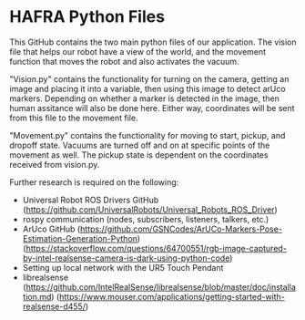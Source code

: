 # HAFRA Python Files

This GitHub contains the two main python files of our application. The vision file that helps our robot have a view of the world, and the movement function that moves the robot and also activates the vacuum. 

"Vision.py" contains the functionality for turning on the camera, getting an image and placing it into a variable, then using this image to detect arUco markers. Depending on whether a marker is detected in the image, then human assitance will also be done here. Either way, coordinates will be sent from this file to the movement file.

"Movement.py" contains the functionality for moving to start, pickup, and dropoff state. Vacuums are turned off and on at specific points of the movement as well. The pickup state is dependent on the coordinates received from vision.py.

Further research is required on the following:
-  Universal Robot ROS Drivers GitHub (https://github.com/UniversalRobots/Universal_Robots_ROS_Driver)
-  rospy communication (nodes, subscribers, listeners, talkers, etc.)
-  ArUco GitHub (https://github.com/GSNCodes/ArUCo-Markers-Pose-Estimation-Generation-Python) (https://stackoverflow.com/questions/64700551/rgb-image-captured-by-intel-realsense-camera-is-dark-using-python-code)
-  Setting up local network with the UR5 Touch Pendant
-  librealsense (https://github.com/IntelRealSense/librealsense/blob/master/doc/installation.md) (https://www.mouser.com/applications/getting-started-with-realsense-d455/)
